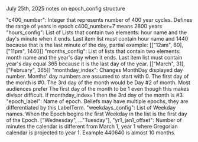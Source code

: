 July 25th, 2025 notes on epoch_config structure

"c400_number": Integer that represents number of 400 year cycles. Defines the range of years in epoch c400_number=7 means 2800 years 
"hours_config": List of Lists that contain two elements: hour name and the day's minute when it ends. Last item list must contain hour name and 1440 because that is the last minute of the day, partial example: [["12am", 60], ["11pm", 1440]]
"months_config": List of lists that contain two elements: month name and the year's day when it ends. Last item list must contain year's day equal 365 because it is the last day of the year. [["March", 31], ["February", 365]]
"monthday_index": Changes MonthDay displayed day number. Months' day numbers are assumed to start with 0. The first day of the month is #0. The 3rd day of the month would be Day #2 of month. Most audiences prefer The first day of the month to be 1 even though this makes divisor difficult. If monthday_index=1 then the 3rd day of the month is #3.
"epoch_label": Name of epoch. Beliefs may have multiple epochs, they are differentiated by this LabelTerm.
"weekdays_config": List of Weekday names. When the Epoch begins the first Weekday in the list is the first day of the Epoch. ["Wednesday", ..."Tuesday"],
"yr1_jan1_offset": Number of minutes the calendar is different from March 1, year 1 where Gregorian calendar is projected to year 1. Example 440640 is almost 10 months. 
